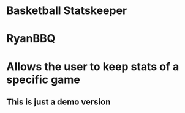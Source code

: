 # Basketball Statskeeper
# RyanBBQ
# Allows the user to keep stats of a specific game
## This is just a demo version
